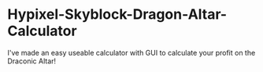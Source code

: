 # Hypixel-Skyblock-Dragon-Altar-Calculator
I've made an easy useable calculator with GUI to calculate your profit on the Draconic Altar!

